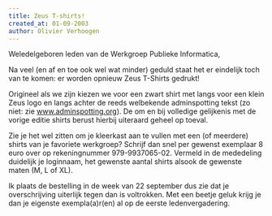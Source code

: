 ```yaml
---
title: Zeus T-shirts!
created_at: 01-09-2003
author: Olivier Verhoogen
---
```


Weledelgeboren leden van de Werkgroep Publieke Informatica,

Na veel (en af en toe ook wel wat minder) geduld staat het er eindelijk
toch van te komen: er worden opnieuw Zeus T-Shirts gedrukt!

Origineel als we zijn kiezen we voor een zwart shirt met langs voor een
klein Zeus logo en langs achter de reeds welbekende adminspotting tekst
(zo niet: zie www.adminspotting.org). De om en bij volledige gelijkenis
met de vorige editie shirts berust hierbij uiteraard geheel op toeval.

Zie je het wel zitten om je kleerkast aan te vullen met een (of meerdere)
shirts van je favoriete werkgroep? Schrijf dan snel per gewenst exemplaar
8 euro over op rekeningnummer 979-9937065-02. Vermeld in de mededeling
duidelijk je loginnaam, het gewenste aantal shirts alsook de gewenste
maten (M, L of XL).

Ik plaats de bestelling in de week van 22 september dus zie dat je
overschrijving uiterlijk tegen dan is voltrokken. Met een beetje geluk
krijg je dan je eigenste exempla(a)r(en) al op de eerste ledenvergadering.
